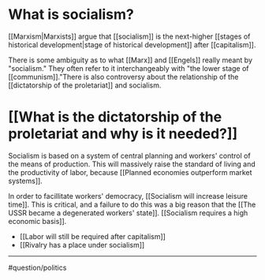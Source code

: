 # What is socialism?
[[Marxism|Marxists]] argue that [[socialism]] is the next-higher [[stages of historical development|stage of historical development]] after [[capitalism]]. 

There is some ambiguity as to what [[Marx]] and [[Engels]] really meant by "socialism." They often refer to it interchangeably with "the lower stage of [[communism]]."There is also controversy about the relationship of the [[dictatorship of the proletariat]] and socialism.
# [[What is the dictatorship of the proletariat and why is it needed?]]

Socialism is based on a system of central planning and workers' control of the means of production. This will massively raise the standard of living and the productivity of labor, because [[Planned economies outperform market systems]].

In order to facillitate workers' democracy, [[Socialism will increase leisure time]]. This is critical, and a failure to do this was a big reason that the [[The USSR became a degenerated workers' state]]. [[Socialism requires a high economic basis]]. 

- [[Labor will still be required after capitalism]]
- [[Rivalry has a place under socialism]]

---
#question/politics 